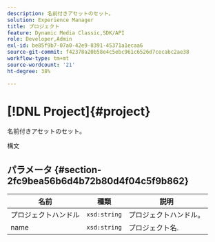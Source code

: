```yaml
---
description: 名前付きアセットのセット。
solution: Experience Manager
title: プロジェクト
feature: Dynamic Media Classic,SDK/API
role: Developer,Admin
exl-id: be85f9b7-07a0-42e9-8391-45371a1ecaa6
source-git-commit: f42378a20b58e4c5ebc961c6526d7cecabc2ae38
workflow-type: tm+mt
source-wordcount: '21'
ht-degree: 38%

---
```


# [!DNL Project]{#project}

名前付きアセットのセット。

構文

## パラメータ {#section-2fc9bea56b6d4b72b80d4f04c5f9b862}

| 名前 | 種類 | 説明 |
|---|---|---|
| プロジェクトハンドル | `xsd:string` | プロジェクトハンドル。 |
| name | `xsd:string` | プロジェクト名. |
